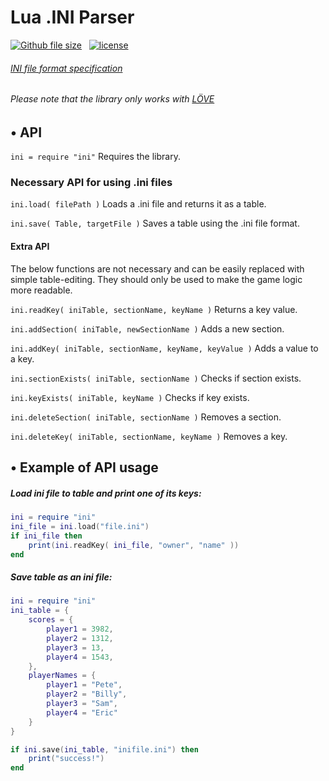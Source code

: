 # Lua .INI Parser
[![Github file size](https://img.shields.io/badge/size-2.71%20kB-green.svg)](https://github.com/FivosM/ini_parser) &nbsp; [![license](https://img.shields.io/badge/license-CC0-green.svg)](https://github.com/FivosM/ini_parser/blob/master/LICENSE.md)
###### [INI file format specification](https://en.wikipedia.org/wiki/INI_file)
###### Please note that the library only works with [LÖVE](https://love2d.org/)

## • API
`ini = require "ini"` Requires the library.

### Necessary API for using .ini files

`ini.load( filePath )` Loads a .ini file and returns it as a table.

`ini.save( Table, targetFile )` Saves a table using the .ini file format.

#### Extra API
The below functions are not necessary and can be easily replaced with simple table-editing. They should only be used to make the game logic more readable.

`ini.readKey( iniTable, sectionName, keyName )` Returns a key value.

`ini.addSection( iniTable, newSectionName )` Adds a new section.

`ini.addKey( iniTable, sectionName, keyName, keyValue )` Adds a value to a key.

`ini.sectionExists( iniTable, sectionName )` Checks if section exists.

`ini.keyExists( iniTable, keyName )` Checks if key exists.

`ini.deleteSection( iniTable, sectionName )` Removes a section.

`ini.deleteKey( iniTable, sectionName, keyName )` Removes a key.

## • Example of API usage
##### Load ini file to table and print one of its keys:
```lua
ini = require "ini" 
ini_file = ini.load("file.ini") 
if ini_file then 
	print(ini.readKey( ini_file, "owner", "name" )) 
end
```
##### Save table as an ini file:
```lua
ini = require "ini" 
ini_table = {
	scores = {
		player1 = 3982,
		player2 = 1312,
		player3 = 13,
		player4 = 1543,
	},
	playerNames = {
		player1 = "Pete",
		player2 = "Billy",
		player3 = "Sam",
		player4 = "Eric"
	}
}

if ini.save(ini_table, "inifile.ini") then
	print("success!")
end

```
